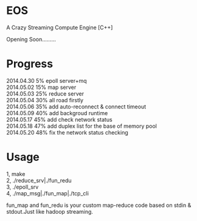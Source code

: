 EOS
===

A Crazy Streaming Compute Engine [C++]

Opening Soon.........

Progress  
===  
2014.04.30 5%  epoll server+mq  
2014.05.02 15% map server  
2014.05.03 25% reduce server    
2014.05.04 30% all road firstly  
2014.05.06 35% add auto-reconnect & connect timeout  
2014.05.09 40% add backgroud runtime  
2014.05.17 45% add check network status  
2014.05.18 47% add duplex list for the base of memory pool  
2014.05.20 48% fix the network status checking  


Usage    
===    
1, make     
2, ./reduce_srv|./fun_redu   
3, ./epoll_srv    
4, ./map_msg|./fun_map|./tcp_cli  

fun_map and fun_redu is your custom map-reduce code based on stdin & stdout.Just like hadoop streaming.  
